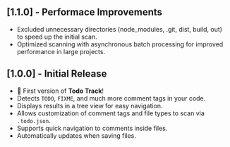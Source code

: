 
## [1.1.0] - Performace Improvements
- Excluded unnecessary directories (node_modules, .git, dist, build, out) to speed up the initial scan.
- Optimized scanning with asynchronous batch processing for improved performance in large projects.

## [1.0.0] - Initial Release
- 🎉 First version of **Todo Track**!
- Detects `TODO`, `FIXME`, and much more comment tags in your code.
- Displays results in a tree view for easy navigation.
- Allows customization of comment tags and file types to scan via `.todo.json`.
- Supports quick navigation to comments inside files.
- Automatically updates when saving files.


